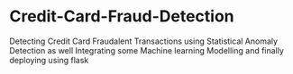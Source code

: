 # Credit-Card-Fraud-Detection
Detecting Credit Card Fraudalent Transactions using Statistical Anomaly Detection as well Integrating some Machine learning Modelling and finally deploying  using flask
